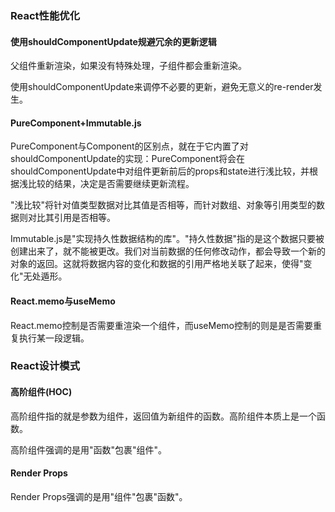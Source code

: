 ### React性能优化

#### 使用shouldComponentUpdate规避冗余的更新逻辑

父组件重新渲染，如果没有特殊处理，子组件都会重新渲染。

使用shouldComponentUpdate来调停不必要的更新，避免无意义的re-render发生。

#### PureComponent+Immutable.js

PureComponent与Component的区别点，就在于它内置了对shouldComponentUpdate的实现：PureComponent将会在shouldComponentUpdate中对组件更新前后的props和state进行浅比较，并根据浅比较的结果，决定是否需要继续更新流程。

"浅比较"将针对值类型数据对比其值是否相等，而针对数组、对象等引用类型的数据则对比其引用是否相等。

Immutable.js是"实现持久性数据结构的库"。"持久性数据"指的是这个数据只要被创建出来了，就不能被更改。我们对当前数据的任何修改动作，都会导致一个新的对象的返回。这就将数据内容的变化和数据的引用严格地关联了起来，使得"变化"无处遁形。

#### React.memo与useMemo

React.memo控制是否需要重渲染一个组件，而useMemo控制的则是是否需要重复执行某一段逻辑。

### React设计模式

#### 高阶组件(HOC)

高阶组件指的就是参数为组件，返回值为新组件的函数。高阶组件本质上是一个函数。

高阶组件强调的是用"函数"包裹"组件"。

#### Render Props

Render Props强调的是用"组件"包裹"函数"。 